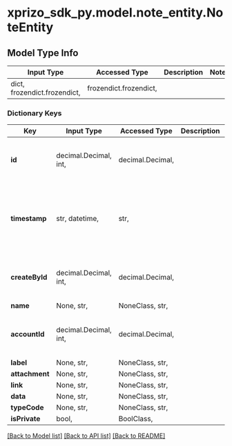 # xprizo_sdk_py.model.note_entity.NoteEntity

## Model Type Info
Input Type | Accessed Type | Description | Notes
------------ | ------------- | ------------- | -------------
dict, frozendict.frozendict,  | frozendict.frozendict,  |  | 

### Dictionary Keys
Key | Input Type | Accessed Type | Description | Notes
------------ | ------------- | ------------- | ------------- | -------------
**id** | decimal.Decimal, int,  | decimal.Decimal,  |  | [optional] value must be a 64 bit integer
**timestamp** | str, datetime,  | str,  |  | [optional] value must conform to RFC-3339 date-time
**createById** | decimal.Decimal, int,  | decimal.Decimal,  |  | [optional] value must be a 64 bit integer
**name** | None, str,  | NoneClass, str,  |  | [optional] 
**accountId** | decimal.Decimal, int,  | decimal.Decimal,  |  | [optional] value must be a 64 bit integer
**label** | None, str,  | NoneClass, str,  |  | [optional] 
**attachment** | None, str,  | NoneClass, str,  |  | [optional] 
**link** | None, str,  | NoneClass, str,  |  | [optional] 
**data** | None, str,  | NoneClass, str,  |  | [optional] 
**typeCode** | None, str,  | NoneClass, str,  |  | [optional] 
**isPrivate** | bool,  | BoolClass,  |  | [optional] 

[[Back to Model list]](../../README.md#documentation-for-models) [[Back to API list]](../../README.md#documentation-for-api-endpoints) [[Back to README]](../../README.md)

